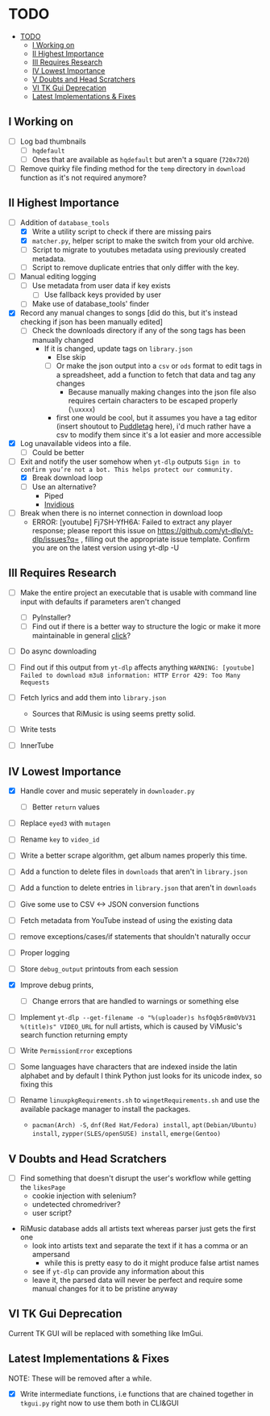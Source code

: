 # TODO

- [TODO](#todo)
  - [I Working on](#i-working-on)
  - [II Highest Importance](#ii-highest-importance)
  - [III Requires Research](#iii-requires-research)
  - [IV Lowest Importance](#iv-lowest-importance)
  - [V Doubts and Head Scratchers](#v-doubts-and-head-scratchers)
  - [VI TK Gui Deprecation](#vi-tk-gui-deprecation)
  - [Latest Implementations \& Fixes](#latest-implementations--fixes)

## I Working on

- [ ] Log bad thumbnails
  - [ ] `hqdefault`
  - [ ] Ones that are available as `hqdefault` but aren't a square (`720x720`)

- [ ] Remove quirky file finding method for the `temp` directory in `download` function as it's not required anymore?

## II Highest Importance

- [ ] Addition of `database_tools`
  - [x] Write a utility script to check if there are missing pairs
  - [x] `matcher.py`, helper script to make the switch from your old archive.
  - [ ] Script to migrate to youtubes metadata using previously created metadata.
  - [ ] Script to remove duplicate entries that only differ with the key.

- [ ] Manual editing logging
  - [ ] Use metadata from user data if key exists
    - [ ] Use fallback keys provided by user
  - [ ] Make use of database_tools' finder

- [x] Record any manual changes to songs \[did do this, but it's instead checking if json has been manually edited\]
  - [ ] Check the downloads directory if any of the song tags has been manually changed
    - If it is changed, update tags on `library.json`
      - Else skip
      - [ ] Or make the json output into a `csv` or `ods` format to edit tags in a spreadsheet, add a function to fetch that data and tag any changes
        - Because manually making changes into the json file also requires certain characters to be escaped properly (`\uxxxx`)
      - first one would be cool, but it assumes you have a tag editor \(insert shoutout to [Puddletag](https://github.com/puddletag/puddletag) here\), i'd much rather have a csv to modify them since it's a lot easier and more accessible

- [x] Log unavailable videos into a file.
  - [ ] Could be better

- [ ] Exit and notify the user somehow when `yt-dlp` outputs `Sign in to confirm you’re not a bot. This helps protect our community.`
  - [x] Break download loop
  - [ ] Use an alternative?
    - Piped
    - [Invidious](https://github.com/grqz/yt-dlp-invidious)

- [ ] Break when there is no internet connection in download loop
  - ERROR: [youtube] Fj7SH-YfH6A: Failed to extract any player response; please report this issue on  <https://github.com/yt-dlp/yt-dlp/issues?q=> , filling out the appropriate issue template. Confirm you are on the latest version using  yt-dlp -U

## III Requires Research

- [ ] Make the entire project an executable that is usable with command line input with defaults if parameters aren't changed
  - [ ] PyInstaller?
  - [ ] Find out if there is a better way to structure the logic or make it more maintainable in general [click](https://click.palletsprojects.com/en/8.1.x/)?

- [ ] Do async downloading

- [ ] Find out if this output from `yt-dlp` affects anything `WARNING: [youtube] Failed to download m3u8 information: HTTP Error 429: Too Many Requests`

- [ ] Fetch lyrics and add them into `library.json`
  - Sources that RiMusic is using seems pretty solid.

- [ ] Write tests

- [ ] InnerTube

## IV Lowest Importance

- [x] Handle cover and music seperately in `downloader.py`
  - [ ] Better `return` values

- [ ] Replace `eyed3` with `mutagen`

- [ ] Rename `key` to `video_id`

- [ ] Write a better scrape algorithm, get album names properly this time.

- [ ] Add a function to delete files in `downloads` that aren't in `library.json`

- [ ] Add a function to delete entries in `library.json` that aren't in `downloads`

- [ ] Give some use to CSV <-> JSON conversion functions

- [ ] Fetch metadata from YouTube instead of using the existing data

- [ ] remove exceptions/cases/if statements that shouldn't naturally occur

- [ ] Proper logging

- [ ] Store `debug_output` printouts from each session

- [x] Improve debug prints,
  - [ ] Change errors that are handled to warnings or something else

- [ ] Implement `yt-dlp --get-filename -o "%(uploader)s hsfOqb5r8m0VbV31 %(title)s" VIDEO_URL` for null artists, which is caused by ViMusic's search function returning empty

- [ ] Write `PermissionError` exceptions

- [ ] Some languages have characters that are indexed inside the latin alphabet and by default I think Python just looks for its unicode index, so fixing this

- [ ] Rename `linuxpkgRequirements.sh` to `wingetRequirements.sh` and use the available package manager to install the packages.
  - `pacman(Arch) -S`, `dnf(Red Hat/Fedora) install`, `apt(Debian/Ubuntu) install`, `zypper(SLES/openSUSE) install`, `emerge(Gentoo)`

## V Doubts and Head Scratchers

- [ ] Find something that doesn't disrupt the user's workflow while getting the `likesPage`
  - cookie injection with selenium?
  - undetected chromedriver?
  - user script?

- RiMusic database adds all artists text whereas parser just gets the first one
  - look into artists text and separate the text if it has a comma or an ampersand
    - while this is pretty easy to do it might produce false artist names
  - see if `yt-dlp` can provide any information about this
  - leave it, the parsed data will never be perfect and require some manual changes for it to be pristine anyway

## VI TK Gui Deprecation

Current TK GUI will be replaced with something like ImGui.

## Latest Implementations & Fixes

NOTE: These will be removed after a while.

- [x] Write intermediate functions, i.e functions that are chained together in `tkgui.py` right now to use them both in CLI&GUI
